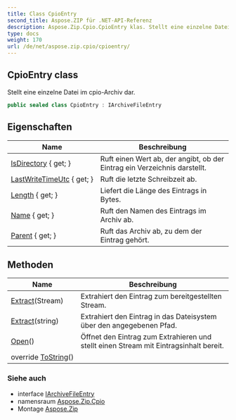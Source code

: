 ```yaml
---
title: Class CpioEntry
second_title: Aspose.ZIP für .NET-API-Referenz
description: Aspose.Zip.Cpio.CpioEntry klas. Stellt eine einzelne Datei im cpioArchiv dar.
type: docs
weight: 170
url: /de/net/aspose.zip.cpio/cpioentry/
---
```

## CpioEntry class

Stellt eine einzelne Datei im cpio-Archiv dar.

```csharp
public sealed class CpioEntry : IArchiveFileEntry
```

## Eigenschaften

| Name | Beschreibung |
| --- | --- |
| [IsDirectory](../../aspose.zip.cpio/cpioentry/isdirectory/) { get; } | Ruft einen Wert ab, der angibt, ob der Eintrag ein Verzeichnis darstellt. |
| [LastWriteTimeUtc](../../aspose.zip.cpio/cpioentry/lastwritetimeutc/) { get; } | Ruft die letzte Schreibzeit ab. |
| [Length](../../aspose.zip.cpio/cpioentry/length/) { get; } | Liefert die Länge des Eintrags in Bytes. |
| [Name](../../aspose.zip.cpio/cpioentry/name/) { get; } | Ruft den Namen des Eintrags im Archiv ab. |
| [Parent](../../aspose.zip.cpio/cpioentry/parent/) { get; } | Ruft das Archiv ab, zu dem der Eintrag gehört. |

## Methoden

| Name | Beschreibung |
| --- | --- |
| [Extract](../../aspose.zip.cpio/cpioentry/extract/#extract_1)(Stream) | Extrahiert den Eintrag zum bereitgestellten Stream. |
| [Extract](../../aspose.zip.cpio/cpioentry/extract/#extract)(string) | Extrahiert den Eintrag in das Dateisystem über den angegebenen Pfad. |
| [Open](../../aspose.zip.cpio/cpioentry/open/)() | Öffnet den Eintrag zum Extrahieren und stellt einen Stream mit Eintragsinhalt bereit. |
| override [ToString](../../aspose.zip.cpio/cpioentry/tostring/)() |  |

### Siehe auch

* interface [IArchiveFileEntry](../../aspose.zip/iarchivefileentry/)
* namensraum [Aspose.Zip.Cpio](../../aspose.zip.cpio/)
* Montage [Aspose.Zip](../../)


